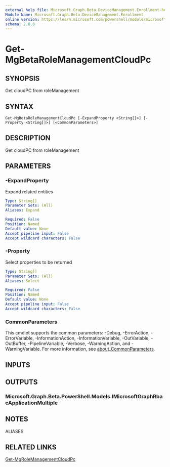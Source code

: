 ```yaml
---
external help file: Microsoft.Graph.Beta.DeviceManagement.Enrollment-help.xml
Module Name: Microsoft.Graph.Beta.DeviceManagement.Enrollment
online version: https://learn.microsoft.com/powershell/module/microsoft.graph.beta.devicemanagement.enrollment/get-mgbetarolemanagementcloudpc
schema: 2.0.0
---
```


# Get-MgBetaRoleManagementCloudPc

## SYNOPSIS
Get cloudPC from roleManagement

## SYNTAX

```
Get-MgBetaRoleManagementCloudPc [-ExpandProperty <String[]>] [-Property <String[]>] [<CommonParameters>]
```

## DESCRIPTION
Get cloudPC from roleManagement

## PARAMETERS

### -ExpandProperty
Expand related entities

```yaml
Type: String[]
Parameter Sets: (All)
Aliases: Expand

Required: False
Position: Named
Default value: None
Accept pipeline input: False
Accept wildcard characters: False
```

### -Property
Select properties to be returned

```yaml
Type: String[]
Parameter Sets: (All)
Aliases: Select

Required: False
Position: Named
Default value: None
Accept pipeline input: False
Accept wildcard characters: False
```

### CommonParameters
This cmdlet supports the common parameters: -Debug, -ErrorAction, -ErrorVariable, -InformationAction, -InformationVariable, -OutVariable, -OutBuffer, -PipelineVariable, -Verbose, -WarningAction, and -WarningVariable. For more information, see [about_CommonParameters](http://go.microsoft.com/fwlink/?LinkID=113216).

## INPUTS

## OUTPUTS

### Microsoft.Graph.Beta.PowerShell.Models.IMicrosoftGraphRbacApplicationMultiple
## NOTES

ALIASES

## RELATED LINKS
[Get-MgRoleManagementCloudPc](/powershell/module/Microsoft.Graph.DeviceManagement.Enrollment/Get-MgRoleManagementCloudPc?view=graph-powershell-v1.0)

